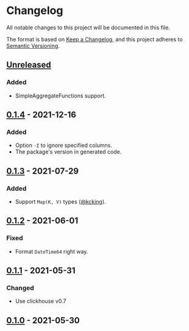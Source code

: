 # Changelog
All notable changes to this project will be documented in this file.

The format is based on [Keep a Changelog](https://keepachangelog.com/en/1.0.0/),
and this project adheres to [Semantic Versioning](https://semver.org/spec/v2.0.0.html).

## [Unreleased]
### Added
- SimpleAggregateFunctions support.

## [0.1.4] - 2021-12-16
### Added
- Option `-I` to ignore specified columns.
- The package's version in generated code.

## [0.1.3] - 2021-07-29
### Added
- Support `Map(K, V)` types ([@kcking](https://github.com/kcking)).

## [0.1.2] - 2021-06-01
### Fixed
- Format `DateTime64` right way.

## [0.1.1] - 2021-05-31
### Changed
- Use clickhouse v0.7

## [0.1.0] - 2021-05-30

[unreleased]: https://github.com/loyd/clickhouse.rs/compare/v0.1.4...HEAD
[0.1.4]: https://github.com/loyd/clickhouse.rs/compare/v0.1.3...v0.1.4
[0.1.3]: https://github.com/loyd/clickhouse.rs/compare/v0.1.2...v0.1.3
[0.1.2]: https://github.com/loyd/clickhouse.rs/compare/v0.1.1...v0.1.2
[0.1.1]: https://github.com/loyd/clickhouse.rs/compare/v0.1.0...v0.1.1
[0.1.0]: https://github.com/loyd/clickhouse.rs/releases/tag/v0.1.0
